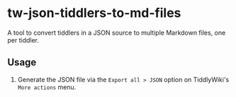 # tw-json-tiddlers-to-md-files

A tool to convert tiddlers in a JSON source to multiple Markdown files, one per tiddler.

## Usage

1. Generate the JSON file via the `Export all > JSON` option on TiddlyWiki's `More actions` menu.
